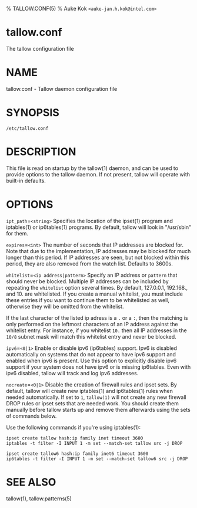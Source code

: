% TALLOW.CONF(5)
% Auke Kok `<auke-jan.h.kok@intel.com>`

# tallow.conf

The tallow configuration file

# NAME

tallow.conf - Tallow daemon configuration file

# SYNOPSIS

`/etc/tallow.conf`

# DESCRIPTION

This file is read on startup by the tallow(1) daemon, and can
be used to provide options to the tallow daemon. If not present,
tallow will operate with built-in defaults.

# OPTIONS

`ipt_path`=`<string>`
Specifies the location of the ipset(1) program and iptables(1) or
ip6tables(1) programs. By default, tallow will look in "/usr/sbin"
for them.

`expires`=`<int>`
The number of seconds that IP addresses are blocked for. Note that
due to the implementation, IP addresses may be blocked for much
longer than this period. If IP addresses are seen, but not
blocked within this period, they are also removed from the
watch list. Defaults to 3600s.

`whitelist`=`<ip address|pattern>`
Specify an IP address or `pattern` that should never be
blocked. Multiple IP addresses can be included by repeating the
`whitelist` option several times. By default, 127.0.0.1, 192.168., and
10. are whitelisted. If you create a manual whitelist, you must include
these entries if you want to continue them to be whitelisted as
well, otherwise they will be omitted from the whitelist.

If the last character of the listed ip adress is a `.` or a `:`, then
the matching is only performed on the leftmost characters of an IP
address against the whitelist entry. For instance, if you whitelist
`10.` then all IP addresses in the `10/8` subnet mask will match this
whitelist entry and never be blocked.

`ipv6`=`<0|1>`
Enable or disable ipv6 (ip6tables) support. Ipv6 is disabled
automatically on systems that do not appear to have ipv6 support
and enabled when ipv6 is present. Use this option to explicitly
disable ipv6 support if your system does not have ipv6 or is
missing ip6tables. Even with ipv6 disabled, tallow will track
and log ipv6 addresses.

`nocreate`=`<0|1>` Disable the creation of firewall rules and ipset sets. By
default, tallow will create new iptables(1) and ip6tables(1)
rules when needed automatically. If set to `1`, `tallow(1)` will not create any
new firewall DROP rules or ipset sets that are needed work. You should create
them manually before tallow starts up and remove them afterwards using the sets
of commands below.

Use the following commands if you're using iptables(1):

  ```
  ipset create tallow hash:ip family inet timeout 3600
  iptables -t filter -I INPUT 1 -m set --match-set tallow src -j DROP

  ipset create tallow6 hash:ip family inet6 timeout 3600
  ip6tables -t filter -I INPUT 1 -m set --match-set tallow6 src -j DROP
  ```

# SEE ALSO

tallow(1), tallow.patterns(5)
